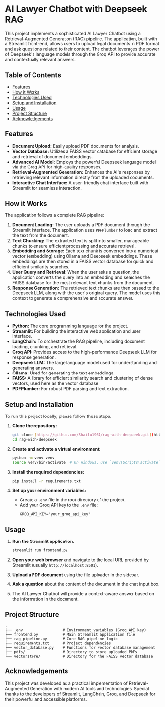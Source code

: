 # AI Lawyer Chatbot with Deepseek RAG

This project implements a sophisticated AI Lawyer Chatbot using a Retrieval-Augmented Generation (RAG) pipeline. The application, built with a Streamlit front-end, allows users to upload legal documents in PDF format and ask questions related to their content. The chatbot leverages the power of Deepseek's language models through the Groq API to provide accurate and contextually relevant answers.

## Table of Contents

- [Features](#features)
- [How it Works](#how-it-works)
- [Technologies Used](#technologies-used)
- [Setup and Installation](#setup-and-installation)
- [Usage](#usage)
- [Project Structure](#project-structure)
- [Acknowledgements](#acknowledgements)

## Features

* **Document Upload:** Easily upload PDF documents for analysis.
* **Vector Database:** Utilizes a FAISS vector database for efficient storage and retrieval of document embeddings.
* **Advanced AI Model:** Employs the powerful Deepseek language model via the Groq API for high-quality responses.
* **Retrieval-Augmented Generation:** Enhances the AI's responses by retrieving relevant information directly from the uploaded documents.
* **Interactive Chat Interface:** A user-friendly chat interface built with Streamlit for seamless interaction.

## How it Works

The application follows a complete RAG pipeline:

1.  **Document Loading:** The user uploads a PDF document through the Streamlit interface. The application uses `PDFPlumber` to load and extract the text from the document.
2.  **Text Chunking:** The extracted text is split into smaller, manageable chunks to ensure efficient processing and accurate retrieval.
3.  **Embedding and Storage:** Each text chunk is converted into a numerical vector (embedding) using Ollama and Deepseek embeddings. These embeddings are then stored in a FAISS vector database for quick and efficient similarity searches.
4.  **User Query and Retrieval:** When the user asks a question, the application converts the query into an embedding and searches the FAISS database for the most relevant text chunks from the document.
5.  **Response Generation:** The retrieved text chunks are then passed to the Deepseek LLM, along with the user's original query. The model uses this context to generate a comprehensive and accurate answer.

## Technologies Used

* **Python:** The core programming language for the project.
* **Streamlit:** For building the interactive web application and user interface.
* **LangChain:** To orchestrate the RAG pipeline, including document loading, chunking, and retrieval.
* **Groq API:** Provides access to the high-performance Deepseek LLM for response generation.
* **Deepseek LLM:** The large language model used for understanding and generating answers.
* **Ollama:** Used for generating the text embeddings.
* **FAISS:** A library for efficient similarity search and clustering of dense vectors, used here as the vector database.
* **PDFPlumber:** For robust PDF parsing and text extraction.

## Setup and Installation

To run this project locally, please follow these steps:

1.  **Clone the repository:**
    ```bash
    git clone [https://github.com/Shailu1964/rag-with-deepseek.git](https://github.com/Shailu1964/rag-with-deepseek.git)
    cd rag-with-deepseek
    ```

2.  **Create and activate a virtual environment:**
    ```bash
    python -m venv venv
    source venv/bin/activate  # On Windows, use `venv\Scripts\activate`
    ```

3.  **Install the required dependencies:**
    ```bash
    pip install -r requirements.txt
    ```

4.  **Set up your environment variables:**
    * Create a `.env` file in the root directory of the project.
    * Add your Groq API key to the `.env` file:
        ```
        GROQ_API_KEY="your_groq_api_key"
        ```

## Usage

1.  **Run the Streamlit application:**
    ```bash
    streamlit run frontend.py
    ```

2.  **Open your web browser** and navigate to the local URL provided by Streamlit (usually `http://localhost:8501`).

3.  **Upload a PDF document** using the file uploader in the sidebar.

4.  **Ask a question** about the content of the document in the chat input box.

5.  The AI Lawyer Chatbot will provide a context-aware answer based on the information in the document.

## Project Structure
```
.
├── .env                  # Environment variables (Groq API key)
├── frontend.py           # Main Streamlit application file
├── rag_pipeline.py       # Core RAG pipeline logic
├── requirements.txt      # Project dependencies
├── vector_database.py    # Functions for vector database management
├── pdfs/                 # Directory to store uploaded PDFs
└── vectorstore/          # Directory for the FAISS vector database
```
## Acknowledgements

This project was developed as a practical implementation of Retrieval-Augmented Generation with modern AI tools and technologies. Special thanks to the developers of Streamlit, LangChain, Groq, and Deepseek for their powerful and accessible platforms.
